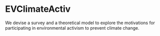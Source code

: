 # EVClimateActiv
We devise a survey and a theoretical model to explore the motivations for participating in environmental activism to prevent climate change.
